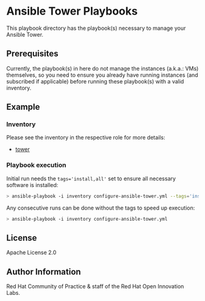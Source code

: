 # Ansible Tower Playbooks

This playbook directory has the playbook(s) necessary to manage your Ansible Tower.

## Prerequisites

Currently, the playbook(s) in here do not manage the instances (a.k.a.: VMs) themselves, so you need to ensure you already have running instances (and subscribed if applicable) before running these playbook(s) with a valid inventory.

## Example

### Inventory

Please see the inventory in the respective role for more details:

- [tower](../../../roles/ansible/tower/README.md)


### Playbook execution

Initial run needs the `tags='install,all'` set to ensure all necessary software is installed:

```bash
> ansible-playbook -i inventory configure-ansible-tower.yml --tags='install,all'
```

Any consecutive runs can be done without the tags to speed up execution:
```bash
> ansible-playbook -i inventory configure-ansible-tower.yml
```


License
-------

Apache License 2.0


Author Information
------------------

Red Hat Community of Practice & staff of the Red Hat Open Innovation Labs.
